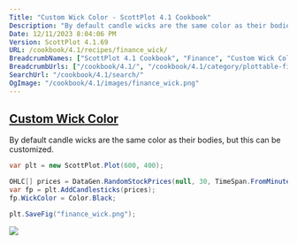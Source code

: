 ```yaml
---
Title: "Custom Wick Color - ScottPlot 4.1 Cookbook"
Description: "By default candle wicks are the same color as their bodies, but this can be customized."
Date: 12/11/2023 8:04:06 PM
Version: ScottPlot 4.1.69
URL: /cookbook/4.1/recipes/finance_wick/
BreadcrumbNames: ["ScottPlot 4.1 Cookbook", "Finance", "Custom Wick Color"]
BreadcrumbUrls: ["/cookbook/4.1/", "/cookbook/4.1/category/plottable-finance", "/cookbook/4.1/recipes/finance_wick/"]
SearchUrl: "/cookbook/4.1/search/"
OgImage: "/cookbook/4.1/images/finance_wick.png"
---
```


<h2><a href='/cookbook/4.1/recipes/finance_wick/'>Custom Wick Color</a></h2>

By default candle wicks are the same color as their bodies, but this can be customized.

```cs
var plt = new ScottPlot.Plot(600, 400);

OHLC[] prices = DataGen.RandomStockPrices(null, 30, TimeSpan.FromMinutes(5));
var fp = plt.AddCandlesticks(prices);
fp.WickColor = Color.Black;

plt.SaveFig("finance_wick.png");
```

<img src='../../images/finance_wick.png' class='d-block mx-auto my-5' />



